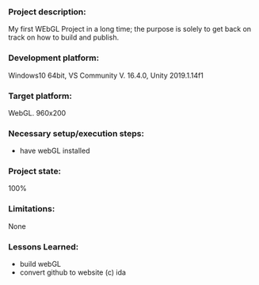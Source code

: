 ### Project description: 
My first WEbGL Project in a long time; the purpose is solely to get back on track on how to build and publish.

### Development platform: 
Windows10 64bit,
VS Community V. 16.4.0,
Unity 2019.1.14f1

### Target platform: 
WebGL. 960x200

### Necessary setup/execution steps: 
* have webGL installed

### Project state: 
100%

### Limitations: 
None

### Lessons Learned: 
* build webGL
* convert github to website
(c) ida
